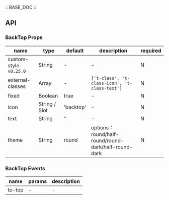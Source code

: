 :: BASE_DOC ::

## API

### BackTop Props

name | type | default | description | required
-- | -- | -- | -- | --
custom-style `v0.25.0` | String | - | \- | N
external-classes | Array | - | `['t-class', 't-class-icon', 't-class-text']` | N
fixed | Boolean | true | \- | N
icon | String / Slot | 'backtop' | \- | N
text | String | '' | \- | N
theme | String | round | options：round/half-round/round-dark/half-round-dark | N

### BackTop Events

name | params | description
-- | -- | --
to-top | \- | \-
